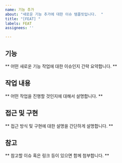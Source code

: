 ```yaml
---
name: 기능 추가
about: "새로운 기능 추가에 대한 이슈 템플릿입니다.  "
title: "[FEAT] "
labels: FEAT
assignees: ''

---
```


## 기능
** 어떤 새로운 기능 작업에 대한 이슈인지 간략 요약합니다. **

## 작업 내용
** 어떤 작업을 진행할 것인지에 대해서 설명합니다. **

## 접근 및 구현
** 접근 방식 및 구현에 대한 설명을 간단하게 설명합니다. **

## 참고
** 참고할 이슈 혹은 링크 등이 있으면 함께 첨부합니다. **
